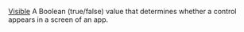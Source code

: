 [Visible](filename.md) A Boolean (true/false) value that determines whether a control appears in a screen of an app.
